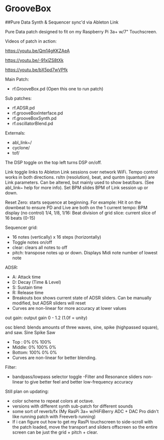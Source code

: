 # GrooveBox
##Pure Data Synth &amp; Sequencer sync'd via Ableton Link

Pure Data patch designed to fit on my Raspberry Pi 3a+ w/7" Touchscreen.

Videos of patch in action:

https://youtu.be/Qm14gKKZAeA

https://youtu.be/-91xlZS8tXk

https://youtu.be/bX5pd7wVPfk

Main Patch: 
  - rf.GrooveBox.pd (Open this one to run patch)

Sub patches:
  - rf.ADSR.pd
  - rf.grooveBoxInterface.pd
  - rf.grooveBoxSynth.pd
  - rf.oscillatorBlend.pd
  
Externals:
  - abl_link~/
  - cyclone/
  - tof/

The DSP toggle on the top left turns DSP on/off.

Link toggle links to Ableton Link sessions over network WiFi. Tempo control works in both directions. 
rsltn (resolution), beat, and quntm (quantum) are Link parameters. Can be altered, but mainly used to show beat/bars.
(See abl_link~ help for more info).
Set BPM slides BPM of Link session up or down.

Reset Zero: starts sequence at beginning. For example: Hit it on the downbeat to ensure PD and Live are both on the 1
current tempo: BPM display (no control)
1/4, 1/8, 1/16: Beat division of grid
slice: current slice of 16 beats (0-15)

Sequencer grid:
  - 16 notes (vertically) x 16 steps (horizontally)
  - Toggle notes on/off
  - clear: clears all notes to off
  - pitch: transpose notes up or down. Displays Midi note number of lowest note

ADSR:
  - A: Attack time
  - D: Decay (Time & Level)
  - S: Sustain time
  - R: Release time
  - Breakouts box shows current state of ADSR sliders. Can be manually modified, but ADSR sliders will reset
  - Curves are non-linear for more accuracy at lower values
  
out gain: output gain 0 - 1.2 (1.0f = unity)

osc blend: blends amounts of three waves, sine, spike (highpassed square), and saw.
            Sine  Spike Saw
  - Top   : 0%    0%    100%
  - Middle: 0%    100%  0%
  - Bottom: 100%  0%    0%
  - Curves are non-linear for better blending.
  
Filter:
  - bandpass/lowpass selector toggle
  -Filter and Resonance sliders non-linear to give better feel and better low-frequency accuracy
  
Still plan on updating:
  - color scheme to repeat colors at octave. 
  - versions with different synth sub-patch for different sounds
  - some sort of reverb/fx (My RasPi 3a+ w/HiFiBerry ADC + DAC Pro didn't like running patch with Freeverb running)
  - If i can figure out how to get my RasPi touchscreen to side-scroll with the patch loaded, move the transport and
    sliders offscreen so the entire screen can be just the grid + pitch + clear. 
